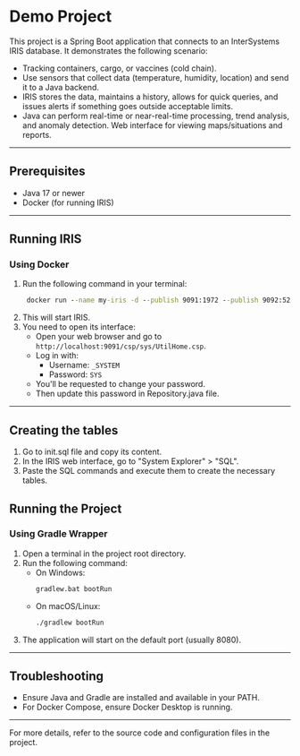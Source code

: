 # Demo Project

This project is a Spring Boot application that connects to an InterSystems IRIS database. 
It demonstrates the following scenario:
- Tracking containers, cargo, or vaccines (cold chain).
- Use sensors that collect data (temperature, humidity, location) and send it to a Java backend. 
- IRIS stores the data, maintains a history, allows for quick queries, and issues alerts if something goes outside acceptable limits. 
- Java can perform real-time or near-real-time processing, trend analysis, and anomaly detection.
Web interface for viewing maps/situations and reports.

---

## Prerequisites
- Java 17 or newer
- Docker (for running IRIS)

---

## Running IRIS

### Using Docker
1. Run the following command in your terminal:
   ```cmd
    docker run --name my-iris -d --publish 9091:1972 --publish 9092:52773 intersystems/iris-community:latest-cd
   ```
2. This will start IRIS.
3. You need to open its interface:
    - Open your web browser and go to `http://localhost:9091/csp/sys/UtilHome.csp`.
    - Log in with:
      - Username: `_SYSTEM`
      - Password: `SYS`
    - You'll be requested to change your password.
    - Then update this password in Repository.java file.

---

## Creating the tables

1. Go to init.sql file and copy its content.
2. In the IRIS web interface, go to "System Explorer" > "SQL".
3. Paste the SQL commands and execute them to create the necessary tables.

## Running the Project

### Using Gradle Wrapper
1. Open a terminal in the project root directory.
2. Run the following command:
   - On Windows:
     ```cmd
     gradlew.bat bootRun
     ```
   - On macOS/Linux:
     ```sh
     ./gradlew bootRun
     ```
3. The application will start on the default port (usually 8080).

---

## Troubleshooting
- Ensure Java and Gradle are installed and available in your PATH.
- For Docker Compose, ensure Docker Desktop is running.

---

For more details, refer to the source code and configuration files in the project.

